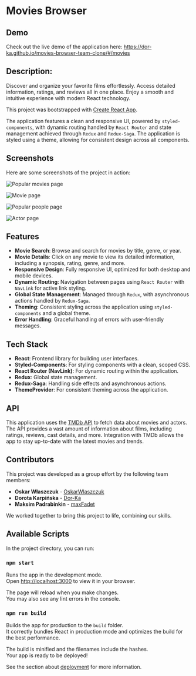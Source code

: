 # Movies Browser

## Demo

Check out the live demo of the application here:
https://dor-ka.github.io/movies-browser-team-clone/#/movies

## Description:

Discover and organize your favorite films effortlessly. 
Access detailed information, ratings, and reviews all in one place. 
Enjoy a smooth and intuitive experience with modern React technology.

This project was bootstrapped with [Create React App](https://github.com/facebook/create-react-app).

The application features a clean and responsive UI, powered by `styled-components`, with dynamic routing handled by `React Router` and state management achieved through `Redux` and `Redux-Saga`. The application is styled using a theme, allowing for consistent design across all components.

## Screenshots

Here are some screenshots of the project in action:

![Popular movies page](github/readme/img/popular-movies.png)

![Movie page](github/readme/img/movie.png)

![Popular people page](github/readme/img/popular-people.png)

![Actor page](github/readme//img/actor.png)

## Features

- **Movie Search**: Browse and search for movies by title, genre, or year.
- **Movie Details**: Click on any movie to view its detailed information, including a synopsis, rating, genre, and more.
- **Responsive Design**: Fully responsive UI, optimized for both desktop and mobile devices.
- **Dynamic Routing**: Navigation between pages using `React Router` with `NavLink` for active link styling.
- **Global State Management**: Managed through `Redux`, with asynchronous actions handled by `Redux-Saga`.
- **Theming**: Consistent styling across the application using `styled-components` and a global theme.
- **Error Handling**: Graceful handling of errors with user-friendly messages.

## Tech Stack

- **React**: Frontend library for building user interfaces.
- **Styled-Components**: For styling components with a clean, scoped CSS.
- **React Router (NavLink)**: For dynamic routing within the application.
- **Redux**: Global state management.
- **Redux-Saga**: Handling side effects and asynchronous actions.
- **ThemeProvider**: For consistent theming across the application.

## API

This application uses the [TMDb API](https://developer.themoviedb.org/docs/getting-started) to fetch data about movies and actors. The API provides a vast amount of information about films, including ratings, reviews, cast details, and more. Integration with TMDb allows the app to stay up-to-date with the latest movies and trends.

## Contributors

This project was developed as a group effort by the following team members:

- **Oskar Właszczuk** - [OskarWlaszczuk](https://github.com/OskarWlaszczuk)
- **Dorota Karpińska** - [Dor-Ka](https://github.com/Dor-Ka)
- **Maksim Padrabinkin** - [maxFadet](https://github.com/maxFadet)

We worked together to bring this project to life, combining our skills.

## Available Scripts

In the project directory, you can run:

### `npm start`

Runs the app in the development mode.\
Open [http://localhost:3000](http://localhost:3000) to view it in your browser.

The page will reload when you make changes.\
You may also see any lint errors in the console.

### `npm run build`

Builds the app for production to the `build` folder.\
It correctly bundles React in production mode and optimizes the build for the best performance.

The build is minified and the filenames include the hashes.\
Your app is ready to be deployed!

See the section about [deployment](https://facebook.github.io/create-react-app/docs/deployment) for more information.
